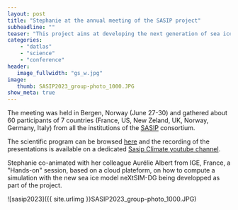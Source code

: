 ```yaml
---
layout: post
title: "Stephanie at the annual meeting of the SASIP project"
subheadline: ""
teaser: "This project aims at developing the next generation of sea ice models"
categories:
    - "datlas"
    - "science"
    - "conference"
header:
   image_fullwidth: "gs_w.jpg"
image:
   thumb: SASIP2023_group-photo_1000.JPG
show_meta: true
---
```


The meeting was held in Bergen, Norway (June 27-30) and gathered about 60 participants of 7 countries (France, US, New Zeland, UK, Norway, Germany, Italy) from all the institutions of the [SASIP](https://sasip-climate.github.io/) consortium.

The scientific program  can be browsed [here](https://cloud.univ-grenoble-alpes.fr/s/PSZPaNqAf5fpj83) and  the recording of the presentations is available on a dedicated [Sasip Climate youtube channel](https://www.youtube.com/playlist?list=PLvzG0ke9xnX5_IQcMuSU93vZD5d5dfQ3-).

Stephanie co-animated with her colleague Aurélie Albert from IGE, France, a "Hands-on" session, based on a cloud plateform, on how to compute a simulation with the new sea ice model neXtSIM-DG being developped as part of the project.

![sasip2023]({{ site.urlimg }}SASIP2023_group-photo_1000.JPG)

